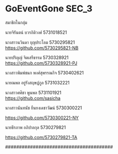 # GoEventGone SEC_3

สมาชิกในกลุ่ม

นายจิรันตน์    	 บวรกิติวงศ์     5731018521    

นางสาวนวินดา	 บุญประโลม     5730295821      
https://github.com/5730295821-NB

นายปริญญ์     	 จิตเสรีธรรม    5730328921     
https://github.com/5730328921-PJ

นางสาวพิมพ์ชนก     พงศ์สุพรรณกิจ   5730402621      

นายณพล       	 อยู่รังสฤษฎ์กูล   5731032221      

นางสาวศศิชา  	 พูนพล         5731101921  
https://github.com/sasicha

นางสาวนันทนัช      ยืนยงเดชาวัฒน์  5730300221 

https://github.com/5730300221-NY

นายธีรภาพ         อภิปาลกุล      5730279821

https://github.com/5730279821-TA

#######################################


